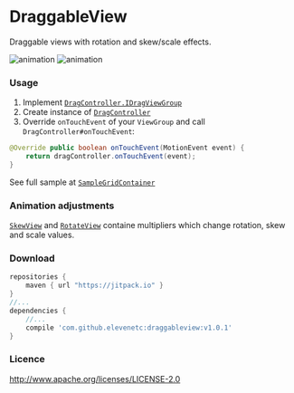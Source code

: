 # DraggableView
Draggable views with rotation and skew/scale effects.

![animation](docs/skewview.gif)
![animation](docs/rotateview.gif)

### Usage
1. Implement [`DragController.IDragViewGroup`](library/src/main/java/su/levenetc/android/draggableview/DragController.java)
2. Create instance of [`DragController`](library/src/main/java/su/levenetc/android/draggableview/DragController.java)
3. Override `onTouchEvent` of your `ViewGroup` and call `DragController#onTouchEvent`:
```Java
@Override public boolean onTouchEvent(MotionEvent event) {
	return dragController.onTouchEvent(event);
}
```
See full sample at [`SampleGridContainer`](sample/src/main/java/su/levenetc/android/sample/SampleGridContainer.java)
### Animation adjustments
[`SkewView`](library/src/main/java/su/levenetc/android/draggableview/SkewView.java) and [`RotateView`](library/src/main/java/su/levenetc/android/draggableview/RotateView.java) containe multipliers which change rotation, skew and scale values.
### Download
```Groovy
repositories {
    maven { url "https://jitpack.io" }
}
//...
dependencies {
    //...
    compile 'com.github.elevenetc:draggableview:v1.0.1'
}
```
### Licence
http://www.apache.org/licenses/LICENSE-2.0
